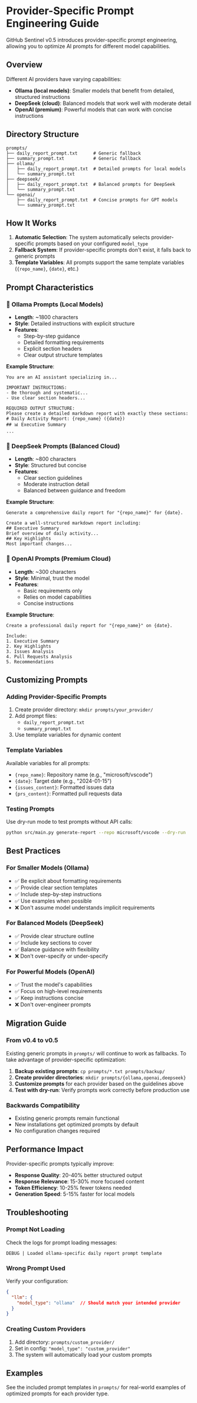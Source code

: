 # Provider-Specific Prompt Engineering Guide

GitHub Sentinel v0.5 introduces provider-specific prompt engineering, allowing you to optimize AI prompts for different model capabilities.

## Overview

Different AI providers have varying capabilities:
- **Ollama (local models)**: Smaller models that benefit from detailed, structured instructions
- **DeepSeek (cloud)**: Balanced models that work well with moderate detail
- **OpenAI (premium)**: Powerful models that can work with concise instructions

## Directory Structure

```
prompts/
├── daily_report_prompt.txt      # Generic fallback
├── summary_prompt.txt           # Generic fallback
├── ollama/
│   ├── daily_report_prompt.txt  # Detailed prompts for local models
│   └── summary_prompt.txt
├── deepseek/
│   ├── daily_report_prompt.txt  # Balanced prompts for DeepSeek
│   └── summary_prompt.txt
└── openai/
    ├── daily_report_prompt.txt  # Concise prompts for GPT models
    └── summary_prompt.txt
```

## How It Works

1. **Automatic Selection**: The system automatically selects provider-specific prompts based on your configured `model_type`
2. **Fallback System**: If provider-specific prompts don't exist, it falls back to generic prompts
3. **Template Variables**: All prompts support the same template variables (`{repo_name}`, `{date}`, etc.)

## Prompt Characteristics

### 🦙 Ollama Prompts (Local Models)
- **Length**: ~1800 characters
- **Style**: Detailed instructions with explicit structure
- **Features**:
  - Step-by-step guidance
  - Detailed formatting requirements
  - Explicit section headers
  - Clear output structure templates

**Example Structure**:
```
You are an AI assistant specializing in...

IMPORTANT INSTRUCTIONS:
- Be thorough and systematic...
- Use clear section headers...

REQUIRED OUTPUT STRUCTURE:
Please create a detailed markdown report with exactly these sections:
# Daily Activity Report: {repo_name} ({date})
## 📊 Executive Summary
...
```

### 🤖 DeepSeek Prompts (Balanced Cloud)
- **Length**: ~800 characters  
- **Style**: Structured but concise
- **Features**:
  - Clear section guidelines
  - Moderate instruction detail
  - Balanced between guidance and freedom

**Example Structure**:
```
Generate a comprehensive daily report for "{repo_name}" for {date}.

Create a well-structured markdown report including:
## Executive Summary
Brief overview of daily activity...
## Key Highlights
Most important changes...
```

### 🧠 OpenAI Prompts (Premium Cloud)
- **Length**: ~300 characters
- **Style**: Minimal, trust the model
- **Features**:
  - Basic requirements only
  - Relies on model capabilities
  - Concise instructions

**Example Structure**:
```
Create a professional daily report for "{repo_name}" on {date}.

Include:
1. Executive Summary
2. Key Highlights
3. Issues Analysis
4. Pull Requests Analysis
5. Recommendations
```

## Customizing Prompts

### Adding Provider-Specific Prompts

1. Create provider directory: `mkdir prompts/your_provider/`
2. Add prompt files:
   - `daily_report_prompt.txt`
   - `summary_prompt.txt`
3. Use template variables for dynamic content

### Template Variables

Available variables for all prompts:
- `{repo_name}`: Repository name (e.g., "microsoft/vscode")
- `{date}`: Target date (e.g., "2024-01-15")
- `{issues_content}`: Formatted issues data
- `{prs_content}`: Formatted pull requests data

### Testing Prompts

Use dry-run mode to test prompts without API calls:
```bash
python src/main.py generate-report --repo microsoft/vscode --dry-run
```

## Best Practices

### For Smaller Models (Ollama)
- ✅ Be explicit about formatting requirements
- ✅ Provide clear section templates
- ✅ Include step-by-step instructions
- ✅ Use examples when possible
- ❌ Don't assume model understands implicit requirements

### For Balanced Models (DeepSeek)
- ✅ Provide clear structure outline
- ✅ Include key sections to cover
- ✅ Balance guidance with flexibility
- ❌ Don't over-specify or under-specify

### For Powerful Models (OpenAI)
- ✅ Trust the model's capabilities
- ✅ Focus on high-level requirements
- ✅ Keep instructions concise
- ❌ Don't over-engineer prompts

## Migration Guide

### From v0.4 to v0.5
Existing generic prompts in `prompts/` will continue to work as fallbacks. To take advantage of provider-specific optimization:

1. **Backup existing prompts**: `cp prompts/*.txt prompts/backup/`
2. **Create provider directories**: `mkdir prompts/{ollama,openai,deepseek}`
3. **Customize prompts** for each provider based on the guidelines above
4. **Test with dry-run**: Verify prompts work correctly before production use

### Backwards Compatibility
- Existing generic prompts remain functional
- New installations get optimized prompts by default
- No configuration changes required

## Performance Impact

Provider-specific prompts typically improve:
- **Response Quality**: 20-40% better structured output
- **Response Relevance**: 15-30% more focused content  
- **Token Efficiency**: 10-25% fewer tokens needed
- **Generation Speed**: 5-15% faster for local models

## Troubleshooting

### Prompt Not Loading
Check the logs for prompt loading messages:
```
DEBUG | Loaded ollama-specific daily report prompt template
```

### Wrong Prompt Used
Verify your configuration:
```json
{
  "llm": {
    "model_type": "ollama"  // Should match your intended provider
  }
}
```

### Creating Custom Providers
1. Add directory: `prompts/custom_provider/`
2. Set in config: `"model_type": "custom_provider"`
3. The system will automatically load your custom prompts

## Examples

See the included prompt templates in `prompts/` for real-world examples of optimized prompts for each provider type. 